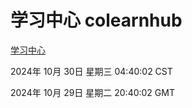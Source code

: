 # 学习中心 colearnhub
[学习中心](http://219.139.197.74:56308/colearnhub/)

2024年 10月 30日 星期三 04:40:02 CST

2024年 10月 29日 星期二 20:40:02 GMT
